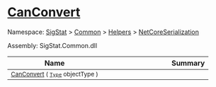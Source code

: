 # [CanConvert](./NetCoreFeatureDescriptorDictionaryConverter-100664072.md)

Namespace: [SigStat]() > [Common](./../../../README.md) > [Helpers](./../../README.md) > [NetCoreSerialization](./../README.md)

Assembly: SigStat.Common.dll

| Name | Summary  |
| ------| -----------:|
| <sub>[CanConvert](./NetCoreFeatureDescriptorDictionaryConverter-100664072.md) ( [`Type`](https://docs.microsoft.com/en-us/dotnet/api/System.Type) objectType )</sub> | <img width=225/><sub></sub>
